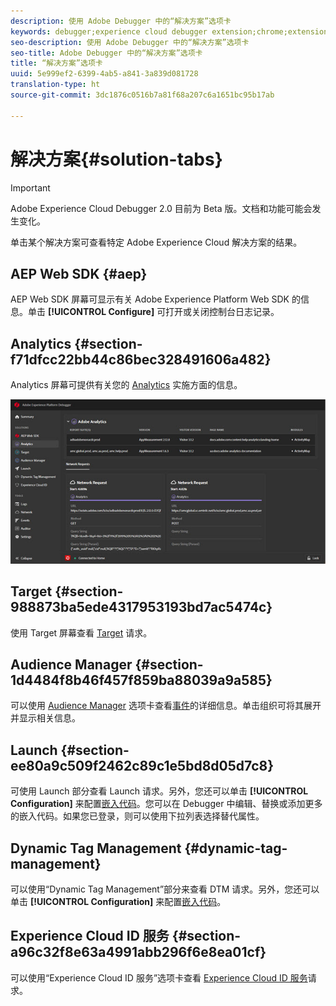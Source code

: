 ```yaml
---
description: 使用 Adobe Debugger 中的“解决方案”选项卡
keywords: debugger;experience cloud debugger extension;chrome;extension;summary;clear;requests;solutions;solution;information;analytics;target;audience manager;media optimizer;amo;id service
seo-description: 使用 Adobe Debugger 中的“解决方案”选项卡
seo-title: Adobe Debugger 中的“解决方案”选项卡
title: “解决方案”选项卡
uuid: 5e999ef2-6399-4ab5-a841-3a839d081728
translation-type: ht
source-git-commit: 3dc1876c0516b7a81f68a207c6a1651bc95b17ab

---
```



# 解决方案{#solution-tabs}

>[!IMPORTANT]
>
>Adobe Experience Cloud Debugger 2.0 目前为 Beta 版。文档和功能可能会发生变化。

单击某个解决方案可查看特定 Adobe Experience Cloud 解决方案的结果。

## AEP Web SDK {#aep}

AEP Web SDK 屏幕可显示有关 Adobe Experience Platform Web SDK 的信息。单击 **[!UICONTROL Configure]** 可打开或关闭控制台日志记录。

## Analytics {#section-f71dfcc22bb44c86bec328491606a482}

Analytics 屏幕可提供有关您的 [Analytics](https://docs.adobe.com/content/help/zh-Hans/analytics/landing/home.html) 实施方面的信息。

![](assets/analytics.jpg)

## Target {#section-988873ba5ede4317953193bd7ac5474c}

使用 Target 屏幕查看 [Target](https://docs.adobe.com/content/help/zh-Hans/target/using/target-home.html) 请求<!-- or [Mbox Trace](https://docs.adobe.com/content/help/en/target/using/activities/troubleshoot-activities/content-trouble.html) response details-->。

## Audience Manager {#section-1d4484f8b46f457f859ba88039a9a585}

可以使用 [Audience Manager](https://docs.adobe.com/content/help/zh-Hans/audience-manager/user-guide/aam-home.html) 选项卡查看[事件](https://docs.adobe.com/content/help/zh-Hans/audience-manager/user-guide/api-and-sdk-code/dcs/dcs-event-calls/dcs-event-calls.html)的详细信息。单击组织可将其展开并显示相关信息。

## Launch {#section-ee80a9c509f2462c89c1e5bd8d05d7c8}

可使用 Launch 部分查看 Launch 请求。另外，您还可以单击 **[!UICONTROL Configuration]** 来配置[嵌入代码](https://docs.adobe.com/content/help/zh-Hans/launch/using/reference/upgrade/link-dtm-embed-code.html)。您可以在 Debugger 中编辑、替换或添加更多的嵌入代码。如果您已登录，则可以使用下拉列表选择替代属性。

## Dynamic Tag Management {#dynamic-tag-management}

可以使用“Dynamic Tag Management”部分来查看 DTM 请求。另外，您还可以单击 **[!UICONTROL Configuration]** 来配置[嵌入代码](https://docs.adobe.com/content/help/zh-Hans/dtm/using/client-side/code.html)。

## Experience Cloud ID 服务 {#section-a96c32f8e63a4991abb296f6e8ea01cf}

可以使用“Experience Cloud ID 服务”选项卡查看 [Experience Cloud ID 服务](https://docs.adobe.com/content/help/zh-Hans/id-service/using/home.html)请求。
